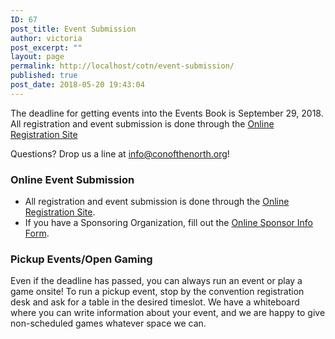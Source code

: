 ```yaml
---
ID: 67
post_title: Event Submission
author: victoria
post_excerpt: ""
layout: page
permalink: http://localhost/cotn/event-submission/
published: true
post_date: 2018-05-20 19:43:04
---
```

The deadline for getting events into the Events Book is September 29, 2018. All registration and event submission is done through the [Online Registration Site](https://registration.conofthenorth.org/)

Questions? Drop us a line at info@conofthenorth.org!
### Online Event Submission

* All registration and event submission is done through the [Online Registration Site](https://registration.conofthenorth.org/).
* If you have a Sponsoring Organization, fill out the [Online Sponsor Info Form](http://conofthenorth.com/eventsponsorform.php).

### Pickup Events/Open Gaming
Even if the deadline has passed, you can always run an event or play a game onsite! To run a pickup event, stop by the convention registration desk and ask for a table in the desired timeslot. We have a whiteboard where you can write information about your event, and we are happy to give non-scheduled games whatever space we can.
